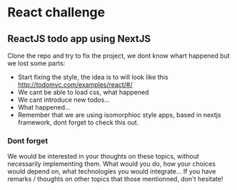 # React challenge

## ReactJS todo app using NextJS

Clone the repo and try to fix the project, we dont know whart happened but we lost some parts:

- Start fixing the style, the idea is to will look like this http://todomvc.com/examples/react/#/
- We cant be able to load css, what happened
- We cant introduce new todos...
- What happened...
- Remember that we are using isomorphioc style apps, based in nextjs framework, dont forget to check this out.

### Dont forget

We would be interested in your thoughts on these topics, without necessarily implementing them. What would you do, how your choices would depend on, what technologies you would integrate... If you have remarks / thoughts on other topics that those mentionned, don't hesitate!
